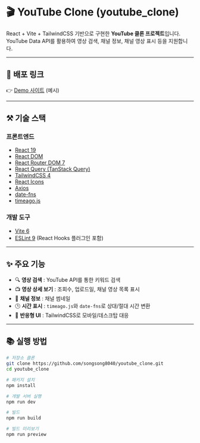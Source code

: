 # 🎬 YouTube Clone (youtube_clone)

React + Vite + TailwindCSS 기반으로 구현한 **YouTube 클론 프로젝트**입니다.  
YouTube Data API를 활용하여 영상 검색, 채널 정보, 채널 영상 표시 등을 지원합니다.

---

## 🚀 배포 링크
👉 [Demo 사이트](https://wonderful-gelato-b5bd9e.netlify.app/) (예시)

---

## ⚒️ 기술 스택

### 프론트엔드
- [React 19](https://react.dev/)
- [React DOM](https://react.dev/)
- [React Router DOM 7](https://reactrouter.com/)
- [React Query (TanStack Query)](https://tanstack.com/query/latest)
- [TailwindCSS 4](https://tailwindcss.com/)
- [React Icons](https://react-icons.github.io/react-icons/)
- [Axios](https://axios-http.com/)
- [date-fns](https://date-fns.org/)
- [timeago.js](https://github.com/hustcc/timeago.js)

### 개발 도구
- [Vite 6](https://vite.dev/)
- [ESLint 9](https://eslint.org/) (React Hooks 플러그인 포함)

---

## ✨ 주요 기능
- 🔍 **영상 검색** : YouTube API를 통한 키워드 검색
- 📺 **영상 상세 보기** : 조회수, 업로드일, 채널 영상 목록 표시
- 👤 **채널 정보** : 채널 썸네일
- 🕒 **시간 표시** : `timeago.js`와 `date-fns`로 상대/절대 시간 변환
- 📱 **반응형 UI** : TailwindCSS로 모바일/데스크탑 대응

---

## 📚 실행 방법

```bash
# 저장소 클론
git clone https://github.com/songsong8040/youtube_clone.git
cd youtube_clone

# 패키지 설치
npm install

# 개발 서버 실행
npm run dev

# 빌드
npm run build

# 빌드 미리보기
npm run preview
